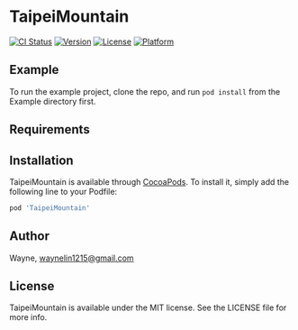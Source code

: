 # TaipeiMountain

[![CI Status](https://img.shields.io/travis/wayne/TaipeiMountain.svg?style=flat)](https://travis-ci.org/WayneLin1215/TaipeiMountain.svg?branch=master)
[![Version](https://img.shields.io/cocoapods/v/TaipeiMountain.svg?style=flat)](https://cocoapods.org/pods/TaipeiMountain)
[![License](https://img.shields.io/cocoapods/l/TaipeiMountain.svg?style=flat)](https://cocoapods.org/pods/TaipeiMountain)
[![Platform](https://img.shields.io/cocoapods/p/TaipeiMountain.svg?style=flat)](https://cocoapods.org/pods/TaipeiMountain)

## Example

To run the example project, clone the repo, and run `pod install` from the Example directory first.

## Requirements

## Installation

TaipeiMountain is available through [CocoaPods](https://cocoapods.org). To install
it, simply add the following line to your Podfile:

```ruby
pod 'TaipeiMountain'
```

## Author

Wayne, waynelin1215@gmail.com

## License

TaipeiMountain is available under the MIT license. See the LICENSE file for more info.

